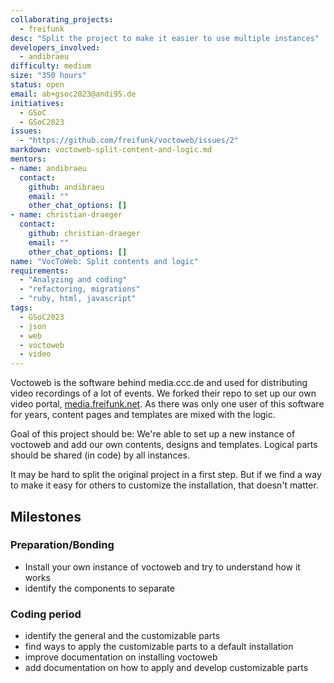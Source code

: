```yaml
---
collaborating_projects:
  - freifunk
desc: "Split the project to make it easier to use multiple instances"
developers_involved:
  - andibraeu
difficulty: medium
size: "350 hours"
status: open
email: ab+gsoc2023@andi95.de
initiatives:
  - GSoC
  - GSoC2023
issues:
  - "https://github.com/freifunk/voctoweb/issues/2"
markdown: voctoweb-split-content-and-logic.md
mentors:
- name: andibraeu
  contact:
    github: andibraeu
    email: ""
    other_chat_options: []
- name: christian-draeger
  contact:
    github: christian-draeger
    email: ""
    other_chat_options: []
name: "VocToWeb: Split contents and logic"
requirements:
  - "Analyzing and coding"
  - "refactoring, migrations"
  - "ruby, html, javascript"
tags:
  - GSoC2023
  - json
  - web
  - voctoweb
  - video
---
```


Voctoweb is the software behind media.ccc.de and used for distributing video recordings of a lot of events. We forked their repo to set up our own video portal, [media.freifunk.net](https://media.freifunk.net). As there was only one user of this software for years, content pages and templates are mixed with the logic.

Goal of this project should be: We're able to set up a new instance of voctoweb and add our own contents, designs and templates. Logical parts should be shared (in code) by all instances.

It may be hard to split the original project in a first step. But if we find a way to make it easy for others to customize the installation, that doesn't matter.

## Milestones

### Preparation/Bonding

* Install your own instance of voctoweb and try to understand how it works
* identify the components to separate

### Coding period

* identify the general and the customizable parts
* find ways to apply the customizable parts to a default installation
* improve documentation on installing voctoweb
* add documentation on how to apply and develop customizable parts
